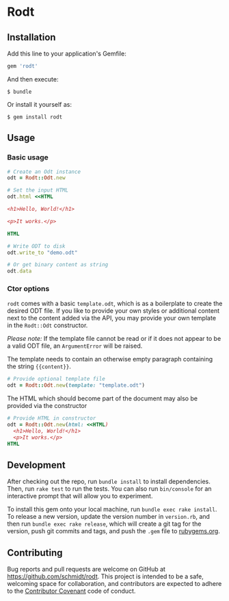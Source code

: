 # Rodt


## Installation

Add this line to your application's Gemfile:

```ruby
gem 'rodt'
```

And then execute:

    $ bundle

Or install it yourself as:

    $ gem install rodt

## Usage

### Basic usage

```ruby
# Create an Odt instance
odt = Rodt::Odt.new

# Set the input HTML
odt.html <<HTML

<h1>Hello, World!</h1>

<p>It works.</p>

HTML

# Write ODT to disk
odt.write_to "demo.odt"

# Or get binary content as string
odt.data
```

### Ctor options

`rodt` comes with a basic `template.odt`, which is as a boilerplate to create
the desired ODT file. If you like to provide your own styles or additional
content next to the content added via the API, you may provide your own template
in the `Rodt::Odt` constructor.

*Please note:* If the template file cannot be read or if it does not appear to
be a valid ODT file, an `ArgumentError` will be raised.

The template needs to contain an otherwise empty paragraph containing the string
`{{content}}`.

```ruby
# Provide optional template file
odt = Rodt::Odt.new(template: "template.odt")
```




The HTML which should become part of the document may also be provided via the
constructor

```ruby
# Provide HTML in constructor
odt = Rodt::Odt.new(html: <<HTML)
  <h1>Hello, World!</h1>
  <p>It works.</p>
HTML
```

## Development

After checking out the repo, run `bundle install` to install dependencies. Then,
run `rake test` to run the tests. You can also run `bin/console` for an
interactive prompt that will allow you to experiment.

To install this gem onto your local machine, run `bundle exec rake install`. To
release a new version, update the version number in `version.rb`, and then run
`bundle exec rake release`, which will create a git tag for the version, push
git commits and tags, and push the `.gem` file to
[rubygems.org](https://rubygems.org).

## Contributing

Bug reports and pull requests are welcome on GitHub at
https://github.com/schmidt/rodt. This project is intended to be a safe,
welcoming space for collaboration, and contributors are expected to adhere to
the [Contributor Covenant](http://contributor-covenant.org) code of conduct.

